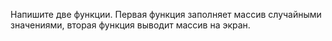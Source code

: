 Напишите две функции. Первая функция заполняет массив случайными значениями, вторая функция выводит массив на экран.

